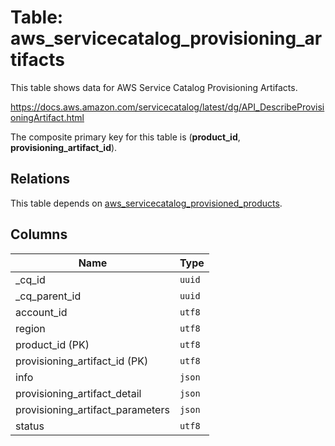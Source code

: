 # Table: aws_servicecatalog_provisioning_artifacts

This table shows data for AWS Service Catalog Provisioning Artifacts.

https://docs.aws.amazon.com/servicecatalog/latest/dg/API_DescribeProvisioningArtifact.html

The composite primary key for this table is (**product_id**, **provisioning_artifact_id**).

## Relations

This table depends on [aws_servicecatalog_provisioned_products](aws_servicecatalog_provisioned_products).

## Columns

| Name          | Type          |
| ------------- | ------------- |
|_cq_id|`uuid`|
|_cq_parent_id|`uuid`|
|account_id|`utf8`|
|region|`utf8`|
|product_id (PK)|`utf8`|
|provisioning_artifact_id (PK)|`utf8`|
|info|`json`|
|provisioning_artifact_detail|`json`|
|provisioning_artifact_parameters|`json`|
|status|`utf8`|